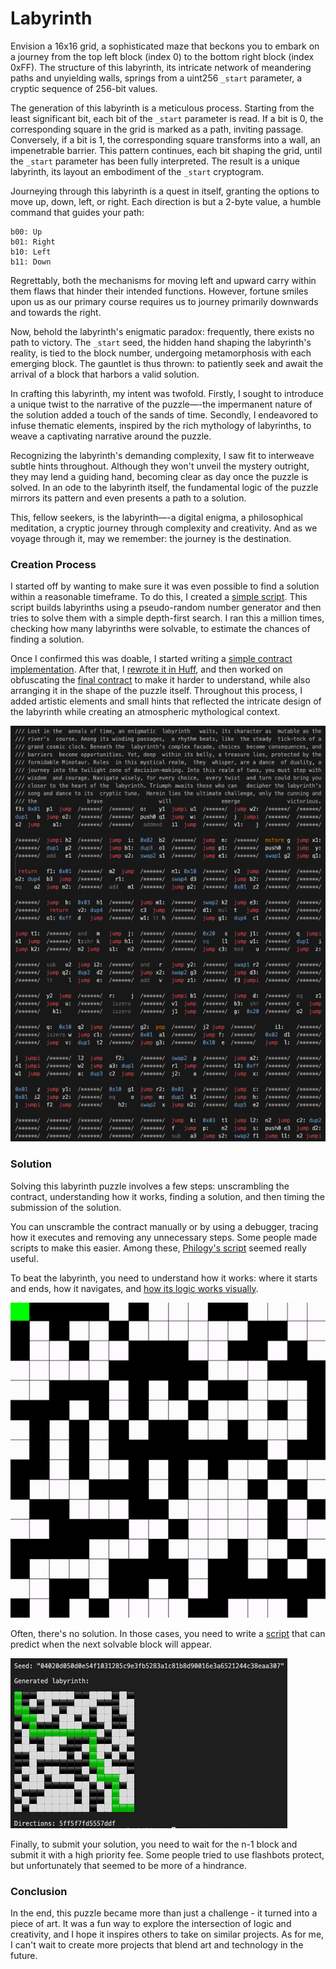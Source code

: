 # Labyrinth

Envision a 16x16 grid, a sophisticated maze that beckons you to embark on a journey from the top left block (index 0) to the bottom right block (index 0xFF). The structure of this labyrinth, its intricate network of meandering paths and unyielding walls, springs from a uint256 `_start` parameter, a cryptic sequence of 256-bit values.

The generation of this labyrinth is a meticulous process. Starting from the least significant bit, each bit of the `_start` parameter is read. If a bit is 0, the corresponding square in the grid is marked as a path, inviting passage. Conversely, if a bit is 1, the corresponding square transforms into a wall, an impenetrable barrier. This pattern continues, each bit shaping the grid, until the `_start` parameter has been fully interpreted. The result is a unique labyrinth, its layout an embodiment of the `_start` cryptogram.

Journeying through this labyrinth is a quest in itself, granting the options to move up, down, left, or right. Each direction is but a 2-byte value, a humble command that guides your path:

```
b00: Up
b01: Right
b10: Left
b11: Down
```

Regrettably, both the mechanisms for moving left and upward carry within them flaws that hinder their intended functions. However, fortune smiles upon us as our primary course requires us to journey primarily downwards and towards the right.

Now, behold the labyrinth's enigmatic paradox: frequently, there exists no path to victory. The `_start` seed, the hidden hand shaping the labyrinth's reality, is tied to the block number, undergoing metamorphosis with each emerging block. The gauntlet is thus thrown: to patiently seek and await the arrival of a block that harbors a valid solution.

In crafting this labyrinth, my intent was twofold. Firstly, I sought to introduce a unique twist to the narrative of the puzzle—-the impermanent nature of the solution added a touch of the sands of time. Secondly, I endeavored to infuse thematic elements, inspired by the rich mythology of labyrinths, to weave a captivating narrative around the puzzle.

Recognizing the labyrinth's demanding complexity, I saw fit to interweave subtle hints throughout. Although they won't unveil the mystery outright, they may lend a guiding hand, becoming clear as day once the puzzle is solved. In an ode to the labyrinth itself, the fundamental logic of the puzzle mirrors its pattern and even presents a path to a solution.

This, fellow seekers, is the labyrinth—-a digital enigma, a philosophical meditation, a cryptic journey through complexity and creativity. And as we voyage through it, may we remember: the journey is the destination.

### Creation Process

I started off by wanting to make sure it was even possible to find a solution within a reasonable timeframe. To do this, I created a [simple script](./rust/src/probability.rs). This script builds labyrinths using a pseudo-random number generator and then tries to solve them with a simple depth-first search. I ran this a million times, checking how many labyrinths were solvable, to estimate the chances of finding a solution.

Once I confirmed this was doable, I started writing a [simple contract implementation](./src/Labyrinth.sol). After that, I [rewrote it in Huff]((https://github.com/kadenzipfel/labyrinth/blob/1965c2c9d37838be4066fc38e9401cfb46a81723/src/Labyrinth.huff)), and then worked on obfuscating the [final contract](./src/Labyrinth.huff) to make it harder to understand, while also arranging it in the shape of the puzzle itself. Throughout this process, I added artistic elements and small hints that reflected the intricate design of the labyrinth while creating an atmospheric mythological context.

![structure.png](./structure.png)

### Solution

Solving this labyrinth puzzle involves a few steps: unscrambling the contract, understanding how it works, finding a solution, and then timing the submission of the solution.

You can unscramble the contract manually or by using a debugger, tracing how it executes and removing any unnecessary steps. Some people made scripts to make this easier. Among these, [Philogy's script](https://gist.github.com/Philogy/21baf056c80db51b2b6217c563b4cd64#file-declutter-verify-py) seemed really useful.

To beat the labyrinth, you need to understand how it works: where it starts and ends, how it navigates, and [how its logic works visually](https://editor.p5js.org/KadenZipfel/full/CCG0L_uWu).

![labyrinth.gif](./labyrinth.gif)

Often, there's no solution. In those cases, you need to write a [script](./rust/src/solve.rs) that can predict when the next solvable block will appear.

![script.png](./script.png)

Finally, to submit your solution, you need to wait for the n-1 block and submit it with a high priority fee. Some people tried to use flashbots protect, but unfortunately that seemed to be more of a hindrance.

### Conclusion

In the end, this puzzle became more than just a challenge - it turned into a piece of art. It was a fun way to explore the intersection of logic and creativity, and I hope it inspires others to take on similar projects. As for me, I can't wait to create more projects that blend art and technology in the future.